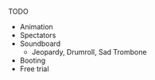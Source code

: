 TODO

* Animation
* Spectators
* Soundboard
    * Jeopardy, Drumroll, Sad Trombone
* Booting
* Free trial